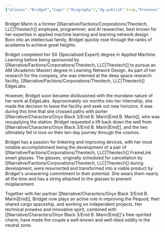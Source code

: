 ```yaml
---
{"aliases":"Bridget","tags":["Biography"],"dg-publish":true,"Pronouns":"she/her","Full Name":"Bridget Marin","Role":"Dreamer","Species":"Navarean","Gender":"Cis Woman","permalink":"/narrative/characters/onyx-black-3/bridget-marin/","dgPassFrontmatter":true}
---
```


Bridget Marin is a former [[Narrative/Factions/Corporations/Theotech, LLC\|Theotech]] employee, programmer, and AI researcher, best known for her expertise in applied machine learning and learning network design. Born into an intellectual family, Bridget quickly rose through the ranks of academia to achieve great heights.

Bridget completed her SX (Specialised Expert) degree in Applied Machine Learning before being sponsored by [[Narrative/Factions/Corporations/Theotech, LLC\|Theotech]] to pursue an AM (Academic Master) degree in Learning Network Design. As part of her research for the company, she was interned at the deep space research facility, [[Narrative/Factions/Corporations/Theotech, LLC\|Theotech]] EdgeLabs.

However, Bridget soon became disillusioned with the mundane nature of her work at EdgeLabs. Approximately six months into her internship, she made the decision to leave the facility and seek out new horizons. It was during this time that she crossed paths with porter [[Narrative/Characters/Onyx Black 3/Enid B. Marin\|Enid B. Marin]], who was resupplying the station. Bridget requested a lift back down the well from [[Narrative/Characters/Onyx Black 3/Enid B. Marin\|Enid]], and the two ultimately fell in love on their ten-day journey through the cosmos.

Bridget has a passion for tinkering and improving devices, with her most notable accomplishment being the development of a pair of [[Narrative/Factions/Corporations/Theotech, LLC\|Theotech]] FrameLink smart glasses. The glasses, originally scheduled for cancellation by [[Narrative/Factions/Corporations/Theotech, LLC\|Theotech]] during development, were resurrected and transformed into a viable product by Bridget's unwavering commitment to their potential. She wears them nearly all the time and has a string attached to the glasses to prevent misplacement.

Together with her partner [[Narrative/Characters/Onyx Black 3/Enid B. Marin\|Enid]], Bridget now plays an active role in improving the Pequod, their shared cargo spaceship, and working on independent projects. Her technical prowess and innovative spirit, combined with [[Narrative/Characters/Onyx Black 3/Enid B. Marin\|Enid]]'s free-spirited charm, have made the couple a well-known and well-liked oddity in the neutral zone.